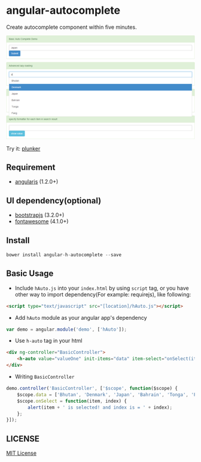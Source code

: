 # angular-autocomplete #

Create autocomplete component within five minutes.


![](https://raw.githubusercontent.com/leftstick/angular-autocomplete/master/docs/img/demo.png)

Try it: [plunker](http://plnkr.co/edit/vDmK3tXj4i2JX7ONiF9s?p=preview)


## Requirement ##

- [angularjs](http://angularjs.org/) (1.2.0+)

## UI dependency(optional) ##

- [bootstrapjs](http://getbootstrap.com) (3.2.0+)
- [fontawesome](http://fontawesome.io/) (4.1.0+)

## Install ##

```JavaScript
bower install angular-h-autocomplete --save
```

## Basic Usage ##



- Include `hAuto.js` into your `index.html` by using `script` tag, or you have other way to import dependency(For example: requirejs), like following:
```HTML
<script type="text/javascript" src="[location]/hAuto.js"></script>
```
- Add `hAuto` module as your angular app's dependency
```JavaScript
var demo = angular.module('demo', ['hAuto']);
```
- Use `h-auto` tag in your html
```HTML
<div ng-controller="BasicController">
    <h-auto value="valueOne" init-items="data" item-select="onSelect(item, index)"></h-auto>
</div>
```
- Writing `BasicController`
```JavaScript
demo.controller('BasicController', ['$scope', function($scope) {
    $scope.data = ['Bhutan', 'Denmark', 'Japan', 'Bahrain', 'Tonga', 'Fang'];
    $scope.onSelect = function(item, index) {
        alert(item + ' is selected! and index is = ' + index);
    };
}]);
``` 



## LICENSE ##

[MIT License](https://raw.githubusercontent.com/leftstick/angular-autocomplete/master/LICENSE)









